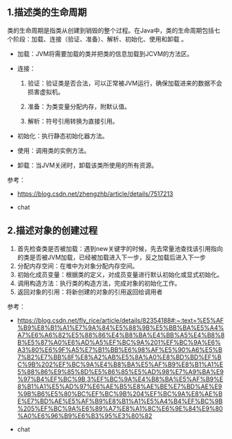 ## 1.描述类的生命周期

类的生命周期是指类从创建到销毁的整个过程。在Java中，类的生命周期包括七个阶段：加载、连接（验证、准备）、解析、初始化、使用和卸载   。

- 加载：JVM将需要加载的类并把类的信息加载到JCVM的方法区。

- 连接：

  1. 验证：验证类是否合法，可以正常被JVM运行，确保加载进来的数据不会损害虚拟机。

  1. 准备：为类变量分配内存，附默认值。

  1. 解析：符号引用转换为直接引用。

- 初始化：执行静态初始化器方法。

- 使用：调用类的实例方法。

- 卸载：当JVM关闭时，卸载该类所使用的所有资源。

参考：

- https://blog.csdn.net/zhengzhb/article/details/7517213

- chat

## 2.描述对象的创建过程

1. 首先检查类是否被加载：遇到new关键字的时候，先去常量池查找该引用指向的类是否被JVM加载，已经被加载进入下一步，反之加载后进入下一步
2. 分配内存空间：在堆中为对象分配内存空间。
3. 初始化成员变量：根据类的定义，对成员变量进行默认初始化或显式初始化。
4. 调用构造方法：执行类的构造方法，完成对象的初始化工作。
5. 返回对象的引用：将新创建的对象的引用返回给调用者

参考：

- https://blog.csdn.net/fly_rice/article/details/82354188#:~:text=%E5%AF%B9%E8%B1%A1%E7%9A%84%E5%88%9B%E5%BB%BA%E5%A4%A7%E6%A6%82%E5%88%86%E4%B8%BA%E4%BB%A5%E4%B8%8B%E5%87%A0%E6%AD%A5%EF%BC%9A%201%EF%BC%9A%E6%A3%80%E6%9F%A5%E7%B1%BB%E6%98%AF%E5%90%A6%E5%B7%B2%E7%BB%8F%E8%A2%AB%E5%8A%A0%E8%BD%BD%EF%BC%9B%202%EF%BC%9A%E4%B8%BA%E5%AF%B9%E8%B1%A1%E5%88%86%E9%85%8D%E5%86%85%E5%AD%98%E7%A9%BA%E9%97%B4%EF%BC%9B,3%EF%BC%9A%E4%B8%BA%E5%AF%B9%E8%B1%A1%E5%AD%97%E6%AE%B5%E8%AE%BE%E7%BD%AE%E9%9B%B6%E5%80%BC%EF%BC%9B%204%EF%BC%9A%E8%AE%BE%E7%BD%AE%E5%AF%B9%E8%B1%A1%E5%A4%B4%EF%BC%9B%205%EF%BC%9A%E6%89%A7%E8%A1%8C%E6%9E%84%E9%80%A0%E6%96%B9%E6%B3%95%E3%80%82

- chat